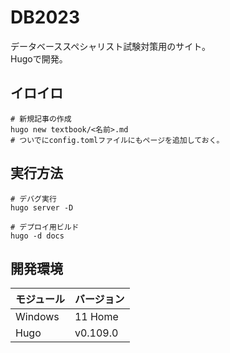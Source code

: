 # DB2023

データベーススペシャリスト試験対策用のサイト。  
Hugoで開発。  

## イロイロ

```shell
# 新規記事の作成
hugo new textbook/<名前>.md
# ついでにconfig.tomlファイルにもページを追加しておく。
```

## 実行方法

```shell
# デバグ実行
hugo server -D

# デプロイ用ビルド
hugo -d docs
```

## 開発環境

| モジュール | バージョン |
| ---- | ---- |
| Windows | 11 Home |
| Hugo | v0.109.0 |
